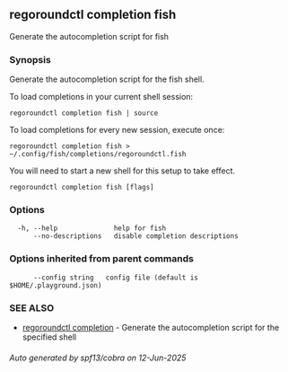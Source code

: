 ## regoroundctl completion fish

Generate the autocompletion script for fish

### Synopsis

Generate the autocompletion script for the fish shell.

To load completions in your current shell session:

	regoroundctl completion fish | source

To load completions for every new session, execute once:

	regoroundctl completion fish > ~/.config/fish/completions/regoroundctl.fish

You will need to start a new shell for this setup to take effect.


```
regoroundctl completion fish [flags]
```

### Options

```
  -h, --help              help for fish
      --no-descriptions   disable completion descriptions
```

### Options inherited from parent commands

```
      --config string   config file (default is $HOME/.playground.json)
```

### SEE ALSO

* [regoroundctl completion](regoroundctl_completion.md)	 - Generate the autocompletion script for the specified shell

###### Auto generated by spf13/cobra on 12-Jun-2025
